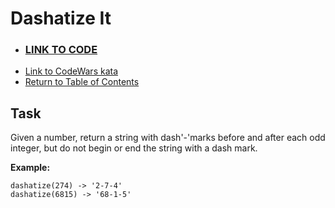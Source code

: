 # Dashatize It

- ### **[LINK TO CODE](./dashatize.js)**
- [Link to CodeWars kata](https://www.codewars.com/kata/58223370aef9fc03fd000071)
- [Return to Table of Contents](https://github.com/alex-whan/codewars)

## Task

Given a number, return a string with dash'-'marks before and after each odd integer, but do not begin or end the string with a dash mark.

**Example:**

    dashatize(274) -> '2-7-4'
    dashatize(6815) -> '68-1-5'
